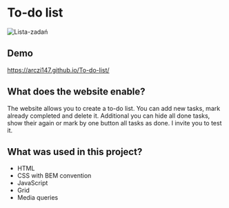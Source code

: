 # To-do list

![Lista-zadań](https://github.com/arczi147/To-do-list/assets/128419757/7bb391a8-b7c9-47ac-a129-a6ffb3a3697e)

## Demo

https://arczi147.github.io/To-do-list/

## What does the website enable?

The website allows you to create a to-do list. You can add new tasks, mark already completed and delete it. Additional you can hide all done tasks, show their again or mark by one button all tasks as done. I invite you to test it.

## What was used in this project?

- HTML
- CSS with BEM convention
- JavaScript
- Grid
- Media queries




